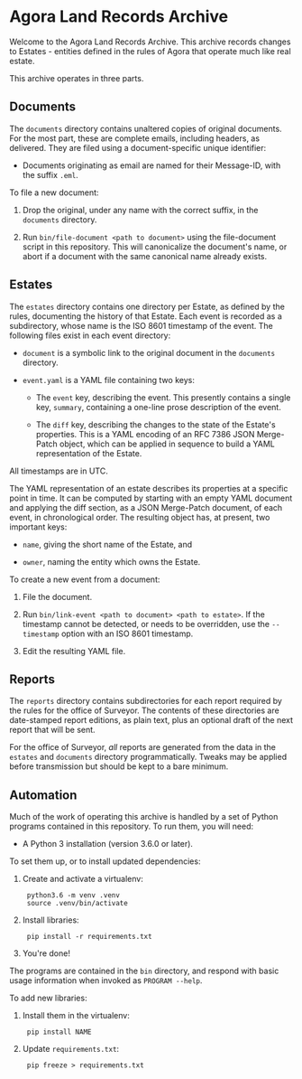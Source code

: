 # Agora Land Records Archive

Welcome to the Agora Land Records Archive. This archive records changes to Estates - entities defined in the rules of Agora that operate much like real estate.

This archive operates in three parts.

## Documents

The `documents` directory contains unaltered copies of original documents. For the most part, these are complete emails, including headers, as delivered. They are filed using a document-specific unique identifier:

* Documents originating as email are named for their Message-ID, with the suffix `.eml`.

To file a new document:

1. Drop the original, under any name with the correct suffix, in the `documents` directory.

2. Run `bin/file-document <path to document>` using the file-document script in this repository. This will canonicalize the document's name, or abort if a document with the same canonical name already exists.

## Estates

The `estates` directory contains one directory per Estate, as defined
by the rules, documenting the history of that Estate. Each event is
recorded as a subdirectory, whose name is the ISO 8601 timestamp of the
event. The following files exist in each event directory:

* `document` is a symbolic link to the original document in the `documents` directory.

* `event.yaml` is a YAML file containing two keys:

    * The `event` key, describing the event. This presently contains a single key, `summary`, containing a one-line prose description of the event.

    * The `diff` key, describing the changes to the state of the Estate's properties. This is a YAML encoding of an RFC 7386 JSON Merge-Patch object, which can be applied in sequence to build a YAML representation of the Estate.

All timestamps are in UTC.

The YAML representation of an estate describes its properties at a specific point in time. It can be computed by starting with an empty YAML document and applying the diff section, as a JSON Merge-Patch document, of each event, in chronological order. The resulting object has, at present, two important keys:

* `name`, giving the short name of the Estate, and

* `owner`, naming the entity which owns the Estate.

To create a new event from a document:

1. File the document.

2. Run `bin/link-event <path to document> <path to estate>`. If the timestamp cannot be detected, or needs to be overridden, use the `--timestamp` option with an ISO 8601 timestamp.

3. Edit the resulting YAML file.

## Reports

The `reports` directory contains subdirectories for each report required by the rules for the office of Surveyor. The contents of these directories are date-stamped report editions, as plain text, plus an optional draft of the next report that will be sent.

For the office of Surveyor, _all_ reports are generated from the data in the `estates` and `documents` directory programmatically. Tweaks may be applied before transmission but should be kept to a bare minimum.

## Automation

Much of the work of operating this archive is handled by a set of Python programs contained in this repository. To run them, you will need:

* A Python 3 installation (version 3.6.0 or later).

To set them up, or to install updated dependencies:

1. Create and activate a virtualenv:

        python3.6 -m venv .venv
        source .venv/bin/activate

2. Install libraries:

        pip install -r requirements.txt

3. You're done!

The programs are contained in the `bin` directory, and respond with basic usage information when invoked as `PROGRAM --help`.

To add new libraries:

1. Install them in the virtualenv:

        pip install NAME

2. Update `requirements.txt`:

        pip freeze > requirements.txt

